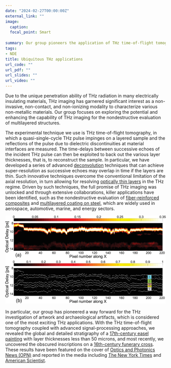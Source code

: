 ```yaml
---
date: "2024-02-27T00:00:00Z"
external_link: ""
image:
  caption: 
  focal_point: Smart

summary: Our group pioneers the application of THz time-of-flight tomography for the nondestructive evaluation of multilayered structures. We aim to identify THz killer applications across aerospace, automotive, marine, and energy sectors, as well as in art conservation and archaeology. 
tags:
- NDE
title: Ubiquitous THz applications
url_code: ""
url_pdf: ""
url_slides: ""
url_video: ""
---
```

Due to the unique penetration ability of THz radiation in many electrically insulating materials, THz imaging has garnered significant interest as a non-invasive, non-contact, and non-ionizing modality to characterize various non-metallic materials. Our group focuses on exploring the potential and enhancing the capability of THz imaging for the nondestructive evaluation of multilayered structures.

The experimental technique we use is THz time-of-flight tomography, in which a quasi-single-cycle THz pulse impinges on a layered sample and the reflections of the pulse due to dielectric discontinuities at material interfaces are measured. The time-delays between successive echoes of the incident THz pulse can then be exploited to back out the various layer thicknesses, that is, to reconstruct the sample. In particular, we have developed a series of advanced [deconvolution](https://ieeexplore.ieee.org/abstract/document/7874211) techniques that can achieve super-resolution as successive echoes may overlap in time if the layers are thin. Such innovative techniques overcome the conventional limitation of the axial resolution, in turn allowing for resolving [optically thin layers](https://opg.optica.org/ol/abstract.cfm?uri=ol-42-9-1828) in the THz regime. Driven by such techniques, the full promise of THz imaging was unlocked and through extensive collaborations, killer applications have been identified, such as the nondestructive evaluation of [fiber-reinforced composites](https://www.sciencedirect.com/science/article/abs/pii/S1359836815003327) and [multilayered coating on steel](https://ieeexplore.ieee.org/abstract/document/7572023), which are widely used in aerospace, automotive, marine, and energy sectors. 

![targets](Figure2.jpg "The detailed stratigraphy of a 17th-century Italian easel painting")

In particular, our group has pioneered a way forward for the THz investigation of artwork and archaeological artifacts, which is considered one of the most exciting THz applications. With the THz time-of-flight tomography coupled with advanced signal-processing approaches, we revealed the global and detailed stratigraphy of a [17th-century easel painting](https://www.nature.com/articles/s41598-017-15069-2) with layer thicknesses less than 50 microns, and most recently, we uncovered the obscured inscriptions on a [16th-century funerary cross](https://www.nature.com/articles/s41598-022-06982-2). These results have been featured on the cover of [Optics and Photonics News (OPN)](https://www.optica-opn.org/home/articles/volume_29/march_2018/features/cultural_artifacts_in_terahertz_light/) and reported in the media including [The New York Times](https://www.nytimes.com/2018/02/20/science/picasso-blue-period-scans.html?partner=rss&emc=rss) and [American Scientist](https://www.americanscientist.org/article/unearthing-a-prayer-for-the-dead). 
